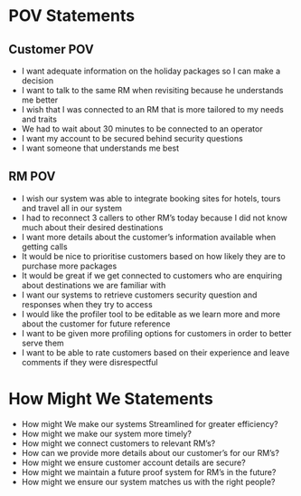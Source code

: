 # POV Statements
## Customer POV
* I want adequate information on the holiday packages so I can make a decision
* I want to talk to the same RM when revisiting because he understands me better
* I wish that I was connected to an RM that is more tailored to my needs and traits
* We had to wait about 30 minutes to be connected to an operator
* I want my account to be secured behind security questions
* I want someone that understands me best
## RM POV
* I wish our system was able to integrate booking sites for hotels, tours and travel all in our system
* I had to reconnect 3 callers to other RM’s today because I did not know much about their desired destinations
* I want more details about the customer’s information available when getting calls
* It would be nice to prioritise customers based on how likely they are to purchase more packages
* It would be great if we get connected to customers who are enquiring about destinations we are familiar with
* I want our systems to retrieve customers security question and responses when they try to access 
* I would like the profiler tool to be editable as we learn more and more about the customer for future reference
* I want to be given more profiling options for customers in order to better serve them
* I want to be able to rate customers based on their experience and leave comments if they were disrespectful
# How Might We Statements
* How might We make our systems Streamlined for greater efficiency?
* How might we make our system more timely?
* How might we connect customers to relevant RM’s?
* How can we provide more details about our customer’s for our RM’s?
* How might we ensure customer account details are secure?
* How might we maintain a future proof system for RM’s in the future? 
* How might we ensure our system matches us with the right people?

